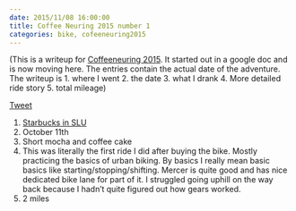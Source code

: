 ```yaml
---
date: 2015/11/08 16:00:00
title: Coffee Neuring 2015 number 1
categories: bike, cofeeneuring2015
---
```

(This is a writeup for [Coffeeneuring 2015](http://chasingmailboxes.com/2015/09/19/coffeeneuring-challenge-2015-a-dream-within-a-dream/). It started out in a
google doc and is now moving here. The entries contain the actual date of
the adventure. The writeup is 1. where I went 2. the date 3. what I drank
4. More detailed ride story 5. total mileage)

[Tweet](https://twitter.com/openlabbott/status/653241876661714944)

1. [Starbucks in SLU](https://goo.gl/maps/yfvyk1Twx7y)
2. October 11th
3. Short mocha and coffee cake
4. This was literally the first ride I did after buying the bike. Mostly
practicing the basics of urban biking. By basics I really mean basic basics
like starting/stopping/shifting. Mercer is quite good and has nice dedicated
bike lane for part of it.  I struggled going uphill on the way back because I
hadn’t quite figured out how gears worked.
5. 2 miles
